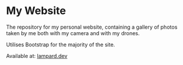 # My Website
The repository for my personal website, containing a gallery of photos taken by me both with my camera and with my drones.

Utilises Bootstrap for the majority of the site.

Available at: [lampard.dev](https://lampard.dev)
